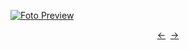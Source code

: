 [![Foto Preview](preview/project-1020.avif)](https://20essentials.github.io/project-1020)

<div align="center" style="display: flex; justify-content: center;">
  <a  href="https://github.com/20essentials/project-1020" target="_blank">&#8592;</a>
  &nbsp;&nbsp;
  <a  href="https://github.com/20essentials/project-1020" target="_blank">&#8594;</a>
</div>
